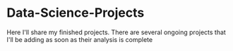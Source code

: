 # Data-Science-Projects
Here I'll share my finished projects. There are several ongoing projects that I'll be adding as soon as their analysis is complete
